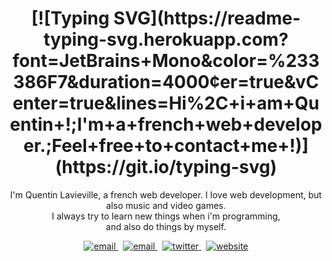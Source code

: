 <h1 align="center">
[![Typing SVG](https://readme-typing-svg.herokuapp.com?font=JetBrains+Mono&color=%233386F7&duration=4000&center=true&vCenter=true&lines=Hi%2C+i+am+Quentin+!;I'm+a+french+web+developer.;Feel+free+to+contact+me+!)](https://git.io/typing-svg)
</h1>

<p align="center">
  I'm Quentin Lavieville, a french web developer. I love web development, but also music and video games.<br>
  I always try to learn new things when i'm programming,<br> and also do things by myself.<br>
<p/>

<p align="center">
  <a href="mailto:quentin.lavieville@hotmail.com">
     <img  src="https://img.shields.io/badge/email-red?style=for-the-badge&logo=outlook&logoColor=white" alt="email">
  <a/>&nbsp;
  <a href="https://www.linkedin.com/in/quentin-lavieville-37b119181/">
     <img  src="https://img.shields.io/badge/linkedin-0A66C2?style=for-the-badge&logo=linkedin&logoColor=white" alt="email">
  <a/>&nbsp;
  <a href="https://twitter.com/Rayk0h0">
     <img  src="https://img.shields.io/badge/twitter-1DA1F2?style=for-the-badge&logo=twitter&logoColor=white" alt="twitter">
  <a/>&nbsp;
  <a href="https://rayko.fr">
     <img  src="https://img.shields.io/badge/website-3386F7?style=for-the-badge&logo=about.me&logoColor=white" alt="website">
  <a/>
<p/>
